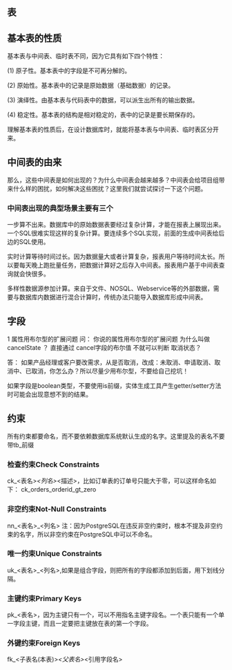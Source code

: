 
## 表


## 基本表的性质

基本表与中间表、临时表不同，因为它具有如下四个特性：

(1) 原子性。基本表中的字段是不可再分解的。

(2) 原始性。基本表中的记录是原始数据（基础数据）的记录。

(3) 演绎性。由基本表与代码表中的数据，可以派生出所有的输出数据。

(4) 稳定性。基本表的结构是相对稳定的，表中的记录是要长期保存的。

理解基本表的性质后，在设计数据库时，就能将基本表与中间表、临时表区分开来。


## 中间表的由来

那么，这些中间表是如何出现的？为什么中间表会越来越多？中间表会给项目组带来什么样的困扰，如何解决这些困扰？这里我们就尝试探讨一下这个问题。


### 中间表出现的典型场景主要有三个

 一步算不出来。数据库中的原始数据表要经过复杂计算，才能在报表上展现出来。一个SQL很难实现这样的复杂计算。要连续多个SQL实现，前面的生成中间表给后边的SQL使用。

 实时计算等待时间过长。因为数据量大或者计算复杂，报表用户等待时间太长。所以要每天晚上跑批量任务，把数据计算好之后存入中间表。报表用户基于中间表查询就会快很多。

 多样性数据源参加计算。来自于文件、NOSQL、Webservice等的外部数据，需要与数据库内数据进行混合计算时，传统办法只能导入数据库形成中间表。




## 字段

1 属性用布尔型的扩展问题
问：
你说的属性用布尔型的扩展问题
为什么叫做 cancelState ？
直接通过 cancel字段的布尔值 不就可以判断  取消状态？

答：
如果产品经理或客户要改需求，从是否取消，改成：未取消、申请取消、取消中、已取消，你怎么办？所以尽量少用布尔型，不要给自己挖坑！

如果字段是boolean类型，不要使用is前缀，实体生成工具产生getter/setter方法时可能会出现意想不到的结果。

## 约束

所有约束都要命名，而不要依赖数据库系统默认生成的名字。这里提及的表名不要带tb_前缀

### 检查约束Check Constraints
ck_<表名>_<列名>_<描述>，比如订单表的订单号只能大于零，可以这样命名如下：
ck_orders_orderid_gt_zero

### 非空约束Not-Null Constraints
nn_<表名>_<列名>
注：因为PostgreSQL在违反非空约束时，根本不提及非空约束的名字，所以非空约束在PostgreSQL中可以不命名。

### 唯一约束Unique Constraints
uk_<表名>_<列名>,如果是组合字段，则把所有的字段都添加到后面，用下划线分隔。

### 主键约束Primary Keys
pk_<表名>，因为主键只有一个，可以不用指名主键字段名。一个表只能有一个单一字段主键，而且一定要把主键放在表的第一个字段。

### 外键约束Foreign Keys
fk_<子表名(本表)>_<父表名>_<引用字段名>
